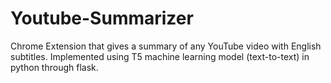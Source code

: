 # Youtube-Summarizer
Chrome Extension that gives a summary of any YouTube video with English subtitles. Implemented using T5 machine learning model (text-to-text) in python through flask. 
